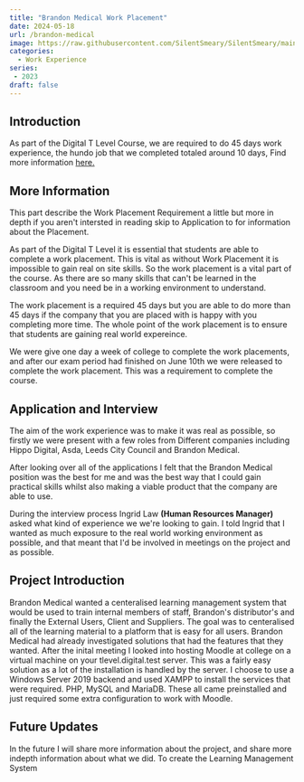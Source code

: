```yaml
---
title: "Brandon Medical Work Placement"
date: 2024-05-18
url: /brandon-medical
image: https://raw.githubusercontent.com/SilentSmeary/SilentSmeary/main/images/hugo/BrandonMedical.webp
categories:
  - Work Experience
series:
 - 2023 
draft: false
---
```

## Introduction
As part of the Digital T Level Course, we are required to do 45 days work experience, the hundo job that we completed totaled around 10 days, Find more information [here.](https://barowik-portfolio.netlify.app/hundo/)

## More Information
This part describe the Work Placement Requirement a little but more in depth if you aren't intersted in reading skip to Application to for information about the Placement.

As part of the Digital T Level it is essential that students are able to complete a work placement. This is vital as without Work Placement it is impossible to gain real on site skills. So the work placement is a vital part of the course. As there are so many skills that can't be learned in the classroom and you need be in a working environment to understand.

The work placement is a required 45 days but you are able to do more than 45 days if the company that you are placed with is happy with you completing more time. The whole point of the work placement is to ensure that students are gaining real world expereince.

We were give one day a week of college to complete the work placements, and after our exam period had finished on June 10th we were released to complete the work placement. This was a requirement to complete the course.

## Application and Interview
The aim of the work experience was to make it was real as possible, so firstly we were present with a few roles from Different companies including Hippo Digital, Asda, Leeds City Council and Brandon Medical.

After looking over all of the applications I felt that the Brandon Medical position was the best for me and was the best way that I could gain practical skills whilst also making a viable product that the company are able to use.

During the interview process Ingrid Law **(Human Resources Manager)** asked what kind of experience we we're looking to gain. I told Ingrid that I wanted as much exposure to the real world working environment as possible, and that meant that I'd be involved in meetings on the project and as possible.

## Project Introduction
Brandon Medical wanted a centeralised learning management system that would be used to train internal members of staff, Brandon's distributor's and finally the External Users, Client and Suppliers. The goal was to centeralised all of the learning material to a platform that is easy for all users. Brandon Medical had already investigated solutions that had the features that they wanted. After the inital meeting I looked into hosting Moodle at college on a virtual machine on your tlevel.digital.test server. This was a fairly easy solution as a lot of the installation is handled by the server. I choose to use a Windows Server 2019 backend and used XAMPP to install the services that were required. PHP, MySQL and MariaDB. These all came preinstalled and just required some extra configuration to work with Moodle.

## Future Updates
In the future I will share more information about the project, and share more indepth information about what we did. To create the Learning Management System

